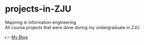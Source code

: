# projects-in-ZJU

  Majoring in information engineering    
All course projects that were done during my undergraduate in ZJU

:point_right: [My Blog](https://me.csdn.net/weixin_43124455 "CSDN博客，欢迎关注")

